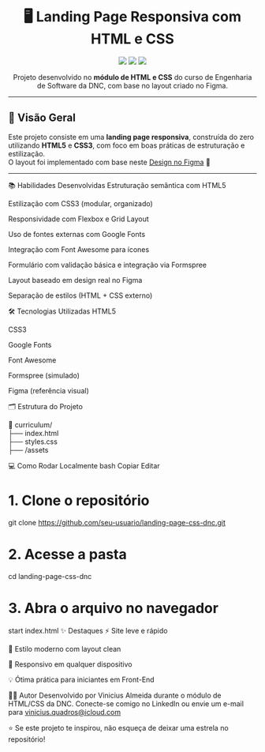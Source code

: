 <h1 align="center">
  🖥️ Landing Page Responsiva com HTML e CSS
</h1>

<p align="center">
  <img src="https://img.shields.io/badge/HTML5-black?style=for-the-badge&logo=html5&logoColor=orange"/>
  <img src="https://img.shields.io/badge/CSS3-black?style=for-the-badge&logo=css3&logoColor=blue"/>
  <img src="https://img.shields.io/badge/Responsivo-darkviolet?style=for-the-badge"/>
</p>

<p align="center">
  Projeto desenvolvido no <strong>módulo de HTML e CSS</strong> do curso de Engenharia de Software da DNC, com base no layout criado no Figma.
</p>

---

## 🧠 Visão Geral

Este projeto consiste em uma **landing page responsiva**, construída do zero utilizando **HTML5** e **CSS3**, com foco em boas práticas de estruturação e estilização.  
O layout foi implementado com base neste [Design no Figma](https://www.figma.com/design/XvZZxpl5zKnMCqGR5PUedf/Landing-Page-UI---Responsividade-com-CSS--DNC-?node-id=0-1) 🎨

---

📚 Habilidades Desenvolvidas
Estruturação semântica com HTML5

Estilização com CSS3 (modular, organizado)

Responsividade com Flexbox e Grid Layout

Uso de fontes externas com Google Fonts

Integração com Font Awesome para ícones

Formulário com validação básica e integração via Formspree

Layout baseado em design real no Figma

Separação de estilos (HTML + CSS externo)

🛠️ Tecnologias Utilizadas
HTML5

CSS3

Google Fonts

Font Awesome

Formspree (simulado)

Figma (referência visual)

🗂️ Estrutura do Projeto

📁 curriculum/ <br/>
├── index.html <br/>
├── styles.css <br/>
├── /assets


💻 Como Rodar Localmente
bash
Copiar
Editar
# 1. Clone o repositório
git clone https://github.com/seu-usuario/landing-page-css-dnc.git

# 2. Acesse a pasta
cd landing-page-css-dnc

# 3. Abra o arquivo no navegador
start index.html
✨ Destaques
⚡ Site leve e rápido

💎 Estilo moderno com layout clean

📱 Responsivo em qualquer dispositivo

💡 Ótima prática para iniciantes em Front-End

👨‍💻 Autor
Desenvolvido por Vinicius Almeida durante o módulo de HTML/CSS da DNC.
Conecte-se comigo no LinkedIn ou envie um e-mail para vinicius.quadros@icloud.com

⭐ Se este projeto te inspirou, não esqueça de deixar uma estrela no repositório!
```html
